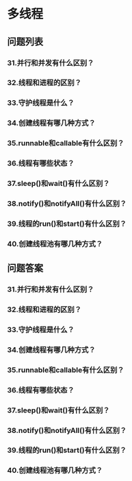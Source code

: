 多线程
======
## 问题列表
### 31.并行和并发有什么区别？
### 32.线程和进程的区别？
### 33.守护线程是什么？
### 34.创建线程有哪几种方式？
### 35.runnable和callable有什么区别？
### 36.线程有哪些状态？
### 37.sleep()和wait()有什么区别？
### 38.notify()和notifyAll()有什么区别？
### 39.线程的run()和start()有什么区别？
### 40.创建线程池有哪几种方式？
## 问题答案
### 31.并行和并发有什么区别？
### 32.线程和进程的区别？
### 33.守护线程是什么？
### 34.创建线程有哪几种方式？
### 35.runnable和callable有什么区别？
### 36.线程有哪些状态？
### 37.sleep()和wait()有什么区别？
### 38.notify()和notifyAll()有什么区别？
### 39.线程的run()和start()有什么区别？
### 40.创建线程池有哪几种方式？